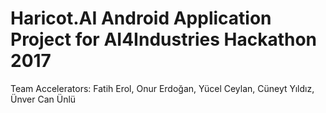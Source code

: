 # Haricot.AI Android Application Project for AI4Industries Hackathon 2017

Team Accelerators:
Fatih Erol,
Onur Erdoğan,
Yücel Ceylan,
Cüneyt Yıldız,
Ünver Can Ünlü
